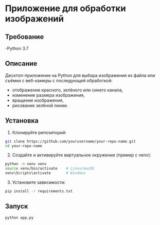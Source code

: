 # Приложение для обработки изображений

## Требование

-Python 3.7

## Описание
Десктоп-приложение на Python для выбора изображения из файла или съёмки с веб-камеры с последующей обработкой:
- отображение красного, зелёного или синего канала,
- изменение размера изображения,
- вращение изображения,
- рисование зелёной линии.

## Установка

1. Клонируйте репозиторий:
```bash
git clone https://github.com/yourusername/your-repo-name.git
cd your-repo-name
```

2. Создайте и активируйте виртуальное окружение (пример с venv):
```bash
python -m venv venv
source venv/bin/activate    # Linux/macOS
venv\Scripts\activate       # Windows
```

3. Установите зависимости:
```bash
pip install -r requirements.txt
```

## Запуск
```bash
python app.py
```